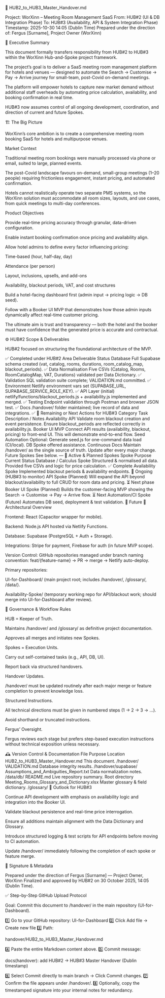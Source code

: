📘 HUB2_to_HUB3_Master_Handover.md

Project: WorXinn – Meeting Room Management SaaS
From: HUB#2 (UI & DB Integration Phase)
To: HUB#3 (Availability, API & System Integration Phase)
Timestamp: 2025-10-30 14:05 (Dublin Time)
Prepared under the direction of: Fergus [Surname], Project Owner (WorXinn)

🧭 Executive Summary

This document formally transfers responsibility from HUB#2 to HUB#3 within the WorXinn Hub-and-Spoke project framework.

The project’s goal is to deliver a SaaS meeting room management platform for hotels and venues — designed to automate the Search → Customise → Pay → Arrive journey for small-team, post-Covid on-demand meetings.

The platform will empower hotels to capture new market demand without additional staff overheads by automating price calculation, availability, and booking confirmation in real time.

HUB#3 now assumes control of all ongoing development, coordination, and direction of current and future Spokes.

🏗️ The Big Picture

WorXinn’s core ambition is to create a comprehensive meeting room booking SaaS for hotels and multipurpose venues.

Market Context

Traditional meeting room bookings were manually processed via phone or email, suited to large, planned events.

The post-Covid landscape favours on-demand, small-group meetings (1–20 people) requiring frictionless engagement, instant pricing, and automated confirmation.

Hotels cannot realistically operate two separate PMS systems, so the WorXinn solution must accommodate all room sizes, layouts, and use cases, from quick meetings to multi-day conferences.

Product Objectives

Provide real-time pricing accuracy through granular, data-driven configuration.

Enable instant booking confirmation once pricing and availability align.

Allow hotel admins to define every factor influencing pricing:

Time-based (hour, half-day, day)

Attendance (per person)

Layout, inclusions, upsells, and add-ons

Availability, blackout periods, VAT, and cost structures

Build a hotel-facing dashboard first (admin input → pricing logic → DB seed).

Follow with a Booker UI MVP that demonstrates how those admin inputs dynamically affect real-time customer pricing.

The ultimate aim is trust and transparency — both the hotel and the booker must have confidence that the generated price is accurate and contractual.

⚙️ HUB#2 Scope & Deliverables

HUB#2 focused on structuring the foundational architecture of the MVP.

✅ Completed under HUB#2
Area	Deliverable	Status
Database	Full Supabase schema created (vat, catalog, rooms, durations, room_catalog_map, blackout_periods).	✅
Data Normalisation	Five CSVs (Catalog, Rooms, RoomCatalogMap, VAT, Durations) validated per Data Dictionary.	✅
Validation	SQL validation suite complete; VALIDATION.md committed.	✅
Environment	Netlify environment vars set (SUPABASE_URL, SUPABASE_SERVICE_ROLE_KEY).	✅
API Layer (initial)	netlify/functions/blackout_periods.js + availability.js implemented and merged.	✅
Testing	Endpoint validation through Postman and browser JSON test.	✅
Docs	/handover/ folder maintained; live record of data and integrations.	✅
🔧 Remaining or Next Actions for HUB#3
Category	Task	Description / Notes
Availability API	Validate room blackout creation and event persistence.	Ensure blackout_periods are reflected correctly in availability.js.
Booker UI MVP	Connect API results (availability, blackout, pricing) to front-end UI.	This will demonstrate end-to-end flow.
Seed Automation	Optional: Generate seed.js for one-command data load (CI/local).	DB Spoke offered assistance.
Continuous Docs	Maintain /handover/ as the single source of truth.	Update after every major change.
Future Spokes	See below.	—
🧩 Active & Planned Spokes
Spoke	Purpose	Current Status
Database / Calculus Spoke	Structured & normalised all data. Provided five CSVs and logic for price calculation.	✅ Complete
Availability Spoke	Implemented blackout periods & availability endpoints.	🔄 Ongoing (HUB#3 to monitor)
API Spoke (Planned)	Will expand the API beyond blackout/availability to full CRUD for room data and pricing.	⏳ Next phase
Booker UI Spoke (Planned)	Builds the customer-facing MVP showing the Search → Customise → Pay → Arrive flow.	⏳ Next
Automation/CI Spoke (Future)	Automates DB seed, deployment & test validation.	📅 Future
🧱 Architectural Overview

Frontend: React (Capacitor wrapper for mobile).

Backend: Node.js API hosted via Netlify Functions.

Database: Supabase (PostgreSQL + Auth + Storage).

Integrations: Stripe for payment, Firebase for auth (in future MVP scope).

Version Control: GitHub repositories managed under branch naming convention:
feat/{feature-name} → PR → merge → Netlify auto-deploy.

Primary repositories:

UI-for-Dashboard/ (main project root; includes /handover/, /glossary/, /data/).

Availability-Spoke/ (temporary working repo for API/blackout work; should merge into UI-for-Dashboard after review).

🧭 Governance & Workflow Rules

HUB = Keeper of Truth.

Maintains /handover/ and /glossary/ as definitive project documentation.

Approves all merges and initiates new Spokes.

Spokes = Execution Units.

Carry out self-contained tasks (e.g., API, DB, UI).

Report back via structured handovers.

Handover Updates.

/handover/ must be updated routinely after each major merge or feature completion to prevent knowledge loss.

Structured Instructions.

All technical directions must be given in numbered steps (1 → 2 → 3 → …).

Avoid shorthand or truncated instructions.

Fergus’ Oversight.

Fergus reviews each stage but prefers step-based execution instructions without technical exposition unless necessary.

🕰️ Version Control & Documentation
File	Purpose	Location
HUB2_to_HUB3_Master_Handover.md	This document.	/handover/
VALIDATION.md	Database integrity results.	/handover/supabase/
Assumptions_and_Ambiguities_Report.txt	Data normalization notes.	/data/db/
README.md	Live repository summary.	Root directory
Meeting_Rooms_Glossary_and_Dictionary.xlsx	Master glossary & field dictionary.	/glossary/
🔮 Outlook for HUB#3

Continue API development with emphasis on availability logic and integration into the Booker UI.

Validate blackout persistence and real-time price interrogation.

Ensure all additions maintain alignment with the Data Dictionary and Glossary.

Introduce structured logging & test scripts for API endpoints before moving to CI automation.

Update /handover/ immediately following the completion of each spoke or feature merge.

🪪 Signature & Metadata

Prepared under the direction of
Fergus [Surname] — Project Owner, WorXinn
Finalized and approved by HUB#2 on 30 October 2025, 14:05 (Dublin Time).

✅ Step-by-Step GitHub Upload Protocol

Goal: Commit this document to /handover/ in the main repository (UI-for-Dashboard).

1️⃣ Go to your GitHub repository: UI-for-Dashboard
2️⃣ Click Add file → Create new file
3️⃣ Path:

handover/HUB2_to_HUB3_Master_Handover.md


4️⃣ Paste the entire Markdown content above.
5️⃣ Commit message:

docs(handover): add HUB#2 → HUB#3 Master Handover (Dublin timestamp)


6️⃣ Select Commit directly to main branch → Click Commit changes.
7️⃣ Confirm the file appears under /handover/.
8️⃣ Optionally, copy the timestamped signature into your internal notes for redundancy.
